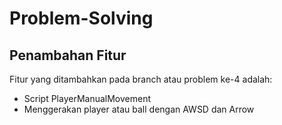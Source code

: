 # Problem-Solving
## Penambahan Fitur
Fitur yang ditambahkan pada branch atau problem ke-4 adalah:
* Script PlayerManualMovement
* Menggerakan player atau ball dengan AWSD dan Arrow